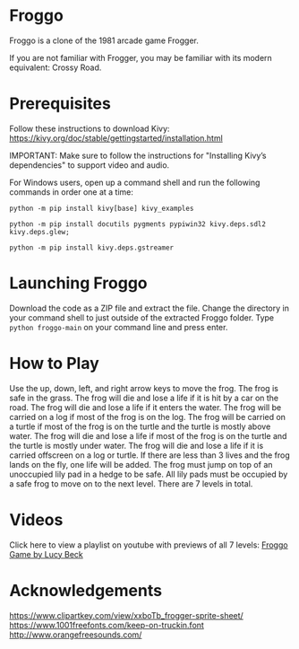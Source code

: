 # Froggo
Froggo is a clone of the 1981 arcade game Frogger. 

If you are not familiar with Frogger, you may be familiar with its modern equivalent: Crossy Road.
# Prerequisites
Follow these instructions to download Kivy: https://kivy.org/doc/stable/gettingstarted/installation.html

IMPORTANT: Make sure to follow the instructions for "Installing Kivy’s dependencies" to support video and audio.

For Windows users, open up a command shell and run the following commands in order one at a time:
```
python -m pip install kivy[base] kivy_examples

python -m pip install docutils pygments pypiwin32 kivy.deps.sdl2 kivy.deps.glew; 

python -m pip install kivy.deps.gstreamer
```
# Launching Froggo
Download the code as a ZIP file and extract the file. 
Change the directory in your command shell to just outside of the extracted Froggo folder.
Type ```python froggo-main``` on your command line and press enter. 
# How to Play
Use the up, down, left, and right arrow keys to move the frog.
The frog is safe in the grass.
The frog will die and lose a life if it is hit by a car on the road.
The frog will die and lose a life if it enters the water.
The frog will be carried on a log if most of the frog is on the log.
The frog will be carried on a turtle if most of the frog is on the turtle and the turtle is mostly above water.
The frog will die and lose a life if most of the frog is on the turtle and the turtle is mostly under water.
The frog will die and lose a life if it is carried offscreen on a log or turtle.
If there are less than 3 lives and the frog lands on the fly, one life will be added.
The frog must jump on top of an unoccupied lily pad in a hedge to be safe. 
All lily pads must be occupied by a safe frog to move on to the next level.
There are 7 levels in total.
# Videos
Click here to view a playlist on youtube with previews of all 7 levels: [Froggo Game by Lucy Beck](https://youtube.com/playlist?list=PL4oFuWmD_bSWF9CO4Yglt4EQ9ZP_mkdIL)
# Acknowledgements
https://www.clipartkey.com/view/xxboTb_frogger-sprite-sheet/
https://www.1001freefonts.com/keep-on-truckin.font
http://www.orangefreesounds.com/






